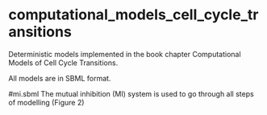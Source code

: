 # computational_models_cell_cycle_transitions
Deterministic models implemented in the book chapter Computational Models of Cell Cycle Transitions. 

All models are in SBML format.

#mi.sbml
The mutual inhibition (MI) system is used to go through all steps of modelling (Figure 2)

